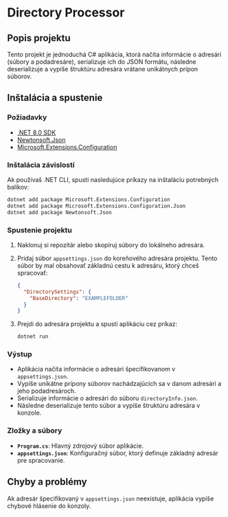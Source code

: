 # Directory Processor

## Popis projektu

Tento projekt je jednoduchá C# aplikácia, ktorá načíta informácie o adresári (súbory a podadresáre), serializuje ich do JSON formátu, následne deserializuje a vypíše štruktúru adresára vrátane unikátnych prípon súborov.

## Inštalácia a spustenie

### Požiadavky

- [.NET 8.0 SDK](https://dotnet.microsoft.com/en-us/download/dotnet/8.0)
- [Newtonsoft.Json](https://www.nuget.org/packages/Newtonsoft.Json)
- [Microsoft.Extensions.Configuration](https://www.nuget.org/packages/Microsoft.Extensions.Configuration)

### Inštalácia závislostí

Ak používaš .NET CLI, spusti nasledujúce príkazy na inštaláciu potrebných balíkov:

```bash
dotnet add package Microsoft.Extensions.Configuration
dotnet add package Microsoft.Extensions.Configuration.Json
dotnet add package Newtonsoft.Json
```
### Spustenie projektu

1. Naklonuj si repozitár alebo skopíruj súbory do lokálneho adresára.
2. Pridaj súbor `appsettings.json` do koreňového adresára projektu. Tento súbor by mal obsahovať základnú cestu k adresáru, ktorý chceš spracovať:

    ```json
    {
      "DirectorySettings": {
        "BaseDirectory": "EXAMPLEFOLDER"
      }
    }
    ```

3. Prejdi do adresára projektu a spusti aplikáciu cez príkaz:

    ```bash
    dotnet run
    ```

### Výstup

- Aplikácia načíta informácie o adresári špecifikovanom v `appsettings.json`.
- Vypíše unikátne prípony súborov nachádzajúcich sa v danom adresári a jeho podadresároch.
- Serializuje informácie o adresári do súboru `directoryInfo.json`.
- Následne deserializuje tento súbor a vypíše štruktúru adresára v konzole.

### Zložky a súbory

- **`Program.cs`**: Hlavný zdrojový súbor aplikácie.
- **`appsettings.json`**: Konfiguračný súbor, ktorý definuje základný adresár pre spracovanie.

## Chyby a problémy

Ak adresár špecifikovaný v `appsettings.json` neexistuje, aplikácia vypíše chybové hlásenie do konzoly.

